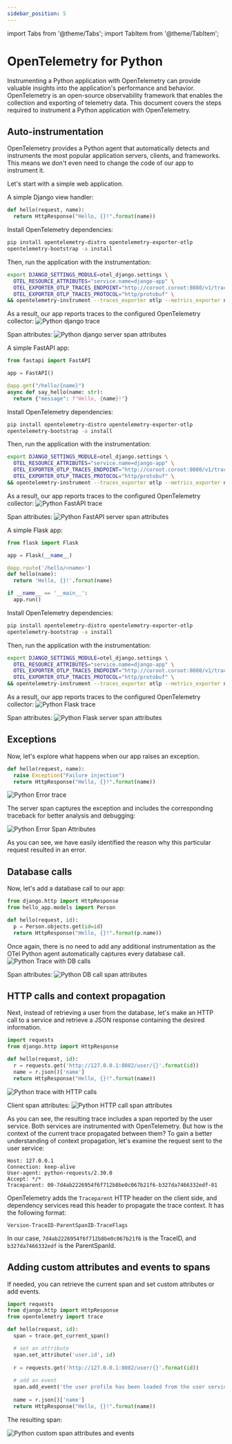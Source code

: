```yaml
---
sidebar_position: 5
---
```


import Tabs from '@theme/Tabs';
import TabItem from '@theme/TabItem';

# OpenTelemetry for Python

Instrumenting a Python application with OpenTelemetry can provide valuable insights into the application's performance and behavior. 
OpenTelemetry is an open-source observability framework that enables the collection and exporting of telemetry data. 
This document covers the steps required to instrument a Python application with OpenTelemetry.

## Auto-instrumentation

OpenTelemetry provides a Python agent that automatically detects and instruments the most popular application servers, clients, and frameworks. 
This means we don't even need to change the code of our app to instrument it.

Let's start with a simple web application.

<Tabs queryString="framework">
  <TabItem value="django" label="Django" default>

A simple Django view handler:

```python
def hello(request, name):
  return HttpResponse("Hello, {}!".format(name))
```

Install OpenTelemetry dependencies:

```bash
pip install opentelemetry-distro opentelemetry-exporter-otlp
opentelemetry-bootstrap -a install
```

Then, run the application with the instrumentation:

```bash
export DJANGO_SETTINGS_MODULE=otel_django.settings \
  OTEL_RESOURCE_ATTRIBUTES="service.name=django-app" \
  OTEL_EXPORTER_OTLP_TRACES_ENDPOINT="http://coroot.coroot:8080/v1/traces" \
  OTEL_EXPORTER_OTLP_TRACES_PROTOCOL="http/protobuf" \
&& opentelemetry-instrument --traces_exporter otlp --metrics_exporter none ./manage.py runserver --noreload 8000
```

As a result, our app reports traces to the configured OpenTelemetry collector:
<img alt="Python django trace" src="/img/docs/python_django_trace.png" class="card w-1200"/>

Span attributes:
<img alt="Python django server span attributes" src="/img/docs/python_django_server_span_attributes.png" class="card w-1200"/>

  </TabItem>
  <TabItem value="fastapi" label="FastAPI">

A simple FastAPI app:

```python
from fastapi import FastAPI

app = FastAPI()

@app.get("/hello/{name}")
async def say_hello(name: str):
  return {"message": f"Hello, {name}!"}
```

Install OpenTelemetry dependencies:

```bash
pip install opentelemetry-distro opentelemetry-exporter-otlp
opentelemetry-bootstrap -a install
```

Then, run the application with the instrumentation:

```bash
export DJANGO_SETTINGS_MODULE=otel_django.settings \
  OTEL_RESOURCE_ATTRIBUTES="service.name=django-app" \
  OTEL_EXPORTER_OTLP_TRACES_ENDPOINT="http://coroot.coroot:8080/v1/traces" \
  OTEL_EXPORTER_OTLP_TRACES_PROTOCOL="http/protobuf" \
&& opentelemetry-instrument --traces_exporter otlp --metrics_exporter none uvicorn main:app
```

As a result, our app reports traces to the configured OpenTelemetry collector:
<img alt="Python FastAPI trace" src="/img/docs/python_fastapi_trace.png" class="card w-1200"/>

Span attributes:
<img alt="Python FastAPI server span attributes" src="/img/docs/python_fastapi_server_span_attributes.png" class="card w-1200"/>

  </TabItem>
  <TabItem value="flask" label="Flask">

A simple Flask app:

```python
from flask import Flask

app = Flask(__name__)

@app.route('/hello/<name>')
def hello(name):
  return 'Hello, {}!'.format(name)

if __name__ == '__main__':
  app.run()
```

Install OpenTelemetry dependencies:

```bash
pip install opentelemetry-distro opentelemetry-exporter-otlp
opentelemetry-bootstrap -a install
```

Then, run the application with the instrumentation:

```bash
export DJANGO_SETTINGS_MODULE=otel_django.settings \
  OTEL_RESOURCE_ATTRIBUTES="service.name=django-app" \
  OTEL_EXPORTER_OTLP_TRACES_ENDPOINT="http://coroot.coroot:8080/v1/traces" \
  OTEL_EXPORTER_OTLP_TRACES_PROTOCOL="http/protobuf" \
&& opentelemetry-instrument --traces_exporter otlp --metrics_exporter none flask run
```

As a result, our app reports traces to the configured OpenTelemetry collector:
<img alt="Python Flask trace" src="/img/docs/python_flask_trace.png" class="card w-1200"/>

Span attributes:
<img alt="Python Flask server span attributes" src="/img/docs/python_flask_server_span_attributes.png" class="card w-1200"/>
  </TabItem>
</Tabs>

## Exceptions

Now, let's explore what happens when our app raises an exception.

```python 
def hello(request, name):
  raise Exception("Failure injection")
  return HttpResponse("Hello, {}!".format(name))
``` 

<img alt="Python Error trace" src="/img/docs/python_error_trace.png" class="card w-1200"/>

The server span captures the exception and includes the corresponding traceback for better analysis and debugging:

<img alt="Python Error Span Attributes" src="/img/docs/python_error_span_attributes.png" class="card w-1200"/>

As you can see, we have easily identified the reason why this particular request resulted in an error.

## Database calls

Now, let's add a database call to our app:

```python 
from django.http import HttpResponse
from hello_app.models import Person

def hello(request, id):
  p = Person.objects.get(id=id)
  return HttpResponse("Hello, {}!".format(p.name))
```

Once again, there is no need to add any additional instrumentation as the OTel Python agent automatically captures every database call.
<img alt="Python Trace with DB calls" src="/img/docs/python_trace_with_db_call.png" class="card w-1200"/>

Span attributes:
<img alt="Python DB call span attributes" src="/img/docs/python_db_call_span_attributes.png" class="card w-1200"/>

## HTTP calls and context propagation

Next, instead of retrieving a user from the database, let's make an HTTP call to a service and retrieve a JSON response containing the desired information.

```python
import requests
from django.http import HttpResponse

def hello(request, id):
  r = requests.get('http://127.0.0.1:8082/user/{}'.format(id))
  name = r.json()['name']
  return HttpResponse("Hello, {}!".format(name))
```

<img alt="Python trace with HTTP calls" src="/img/docs/python_trace_with_http_call.png" class="card w-1200"/>

Client span attributes:
<img alt="Python HTTP call span attributes" src="/img/docs/python_http_call_span_attributes.png" class="card w-1200"/>


As you can see, the resulting trace includes a span reported by the user service. Both services are instrumented with OpenTelemetry. 
But how is the context of the current trace propagated between them? To gain a better understanding of context propagation, 
let's examine the request sent to the user service:

```GET /user/2 HTTP/1.1
Host: 127.0.0.1
Connection: keep-alive
User-agent: python-requests/2.30.0
Accept: */*
Traceparent: 00-7d4ab2226954f6f712b8be0c067b21f6-b327da7466332edf-01
```

OpenTelemetry adds the `Traceparent` HTTP header on the client side, and dependency services read this header to propagate 
the trace context. It has the following format:

`Version-TraceID-ParentSpanID-TraceFlags`

In our case, `7d4ab2226954f6f712b8be0c067b21f6` is the TraceID, and `b327da7466332edf` is the ParentSpanId.

## Adding custom attributes and events to spans

If needed, you can retrieve the current span and set custom attributes or add events.

```python
import requests
from django.http import HttpResponse
from opentelemetry import trace

def hello(request, id):
  span = trace.get_current_span()

  # set an attribute
  span.set_attribute('user.id', id)
  
  r = requests.get('http://127.0.0.1:8082/user/{}'.format(id))
  
  # add an event
  span.add_event('the user profile has been loaded from the user service')
  
  name = r.json()['name']
  return HttpResponse("Hello, {}!".format(name))
```

The resulting span:

<img alt="Python custom span attributes and events" src="/img/docs/python_custom_attributes_and_events.png" class="card w-1200"/>


